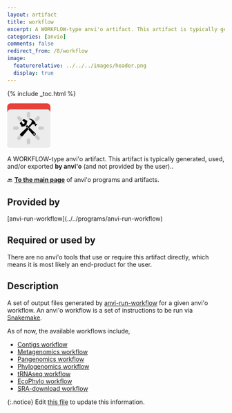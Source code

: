 ```yaml
---
layout: artifact
title: workflow
excerpt: A WORKFLOW-type anvi'o artifact. This artifact is typically generated, used, and/or exported by anvi'o (and not provided by the user)..
categories: [anvio]
comments: false
redirect_from: /8/workflow
image:
  featurerelative: ../../../images/header.png
  display: true
---
```



{% include _toc.html %}


<img src="../../images/icons/WORKFLOW.png" alt="WORKFLOW" style="width:100px; border:none" />

A WORKFLOW-type anvi'o artifact. This artifact is typically generated, used, and/or exported **by anvi'o** (and not provided by the user)..

🔙 **[To the main page](../../)** of anvi'o programs and artifacts.

## Provided by


<p style="text-align: left" markdown="1"><span class="artifact-p">[anvi-run-workflow](../../programs/anvi-run-workflow)</span></p>


## Required or used by


There are no anvi'o tools that use or require this artifact directly, which means it is most likely an end-product for the user.


## Description

A set of output files generated by <span class="artifact-p">[anvi-run-workflow](/help/8/programs/anvi-run-workflow)</span> for a given anvi'o workflow. An anvi'o workflow is a set of instructions to be run via [Snakemake](https://snakemake.readthedocs.io/en/stable/).

As of now, the available workflows include,

* [Contigs workflow](../../workflows/contigs)
* [Metagenomics workflow](../../workflows/metagenomics)
* [Pangenomics workflow](../../workflows/pangenomics)
* [Phylogenomics workflow](../../workflows/phylogenomics)
* [tRNAseq workflow](../../workflows/trnaseq)
* [EcoPhylo workflow](../../workflows/ecophylo)
* [SRA-download workflow](../../workflows/sra-download)




{:.notice}
Edit [this file](https://github.com/merenlab/anvio/tree/master/anvio/docs/artifacts/workflow.md) to update this information.

